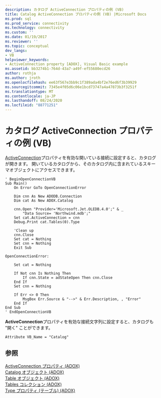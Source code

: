 ```yaml
---
description: カタログ ActiveConnection プロパティの例 (VB)
title: Catalog ActiveConnection プロパティの例 (VB) |Microsoft Docs
ms.prod: sql
ms.prod_service: connectivity
ms.technology: connectivity
ms.custom: ''
ms.date: 01/19/2017
ms.reviewer: ''
ms.topic: conceptual
dev_langs:
- VB
helpviewer_keywords:
- ActiveConnection property [ADOX], Visual Basic example
ms.assetid: bb3274b1-764d-43a7-a49f-ef55680ecd26
author: rothja
ms.author: jroth
ms.openlocfilehash: ee63f567e3bb9c1f389ada4bf2e76ed6f3b39929
ms.sourcegitcommit: 7345e4f05d6c06e1bcd73747a4a47873b3f3251f
ms.translationtype: MT
ms.contentlocale: ja-JP
ms.lasthandoff: 08/24/2020
ms.locfileid: "88771251"
---
```

# <a name="catalog-activeconnection-property-example-vb"></a>カタログ ActiveConnection プロパティの例 (VB)
[ActiveConnection](./activeconnection-property-adox.md)プロパティを有効な開いている接続に設定すると、カタログが開きます。 開いているカタログから、そのカタログ内に含まれているスキーマオブジェクトにアクセスできます。  
  
```  
' BeginOpenConnectionVB  
Sub Main()  
    On Error GoTo OpenConnectionError  
  
    Dim cnn As New ADODB.Connection  
    Dim cat As New ADOX.Catalog  
  
    cnn.Open "Provider='Microsoft.Jet.OLEDB.4.0';" & _  
        "Data Source= 'Northwind.mdb';"  
    Set cat.ActiveConnection = cnn  
    Debug.Print cat.Tables(0).Type  
  
    'Clean up  
    cnn.Close  
    Set cat = Nothing  
    Set cnn = Nothing  
    Exit Sub  
  
OpenConnectionError:  
  
    Set cat = Nothing  
  
    If Not cnn Is Nothing Then  
        If cnn.State = adStateOpen Then cnn.Close  
    End If  
    Set cnn = Nothing  
  
    If Err <> 0 Then  
        MsgBox Err.Source & "-->" & Err.Description, , "Error"  
    End If  
End Sub  
' EndOpenConnectionVB  
```  
  
 **ActiveConnection**プロパティを有効な接続文字列に設定すると、カタログも "開く" ことができます。  
  
```  
Attribute VB_Name = "Catalog"  
```  
  
## <a name="see-also"></a>参照  
 [ActiveConnection プロパティ (ADOX)](./activeconnection-property-adox.md)   
 [Catalog オブジェクト (ADOX)](./catalog-object-adox.md)   
 [Table オブジェクト (ADOX)](./table-object-adox.md)   
 [Tables コレクション (ADOX)](./tables-collection-adox.md)   
 [Type プロパティ (テーブル) (ADOX)](./type-property-table-adox.md)